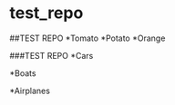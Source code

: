 test_repo
=========
##TEST REPO
 *Tomato 
 *Potato 
 *Orange 

###TEST REPO
*Cars

*Boats

*Airplanes
